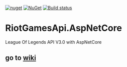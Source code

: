 [![nuget](https://img.shields.io/badge/Nuget-RiotGamesApi.AspNetCore-brightgreen.svg?maxAge=259200)](https://www.nuget.org/packages/RiotGamesApi.AspNetCore)
[![NuGet](https://img.shields.io/nuget/v/RiotGamesApi.AspNetCore.svg)](https://www.nuget.org/packages/RiotGamesApi.AspNetCore)
[![Build status](https://ci.appveyor.com/api/projects/status/nli0nlk8trqo57qg?svg=true)](https://ci.appveyor.com/project/msx752/riotgamesapi-aspnetcore)


# RiotGamesApi.AspNetCore
League Of Legends  API V3.0 with AspNetCore

## go to [wiki](https://github.com/msx752/RiotGamesApi.AspNetCore/wiki)
